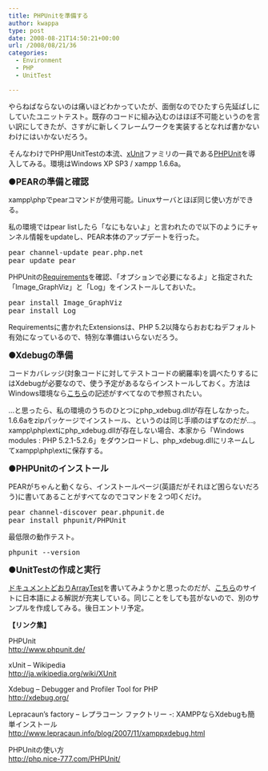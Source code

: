 ```yaml
---
title: PHPUnitを準備する
author: kwappa
type: post
date: 2008-08-21T14:50:21+00:00
url: /2008/08/21/36
categories:
  - Environment
  - PHP
  - UnitTest

---
```

やらねばならないのは痛いほどわかっていたが、面倒なのでひたすら先延ばしにしていたユニットテスト。既存のコードに組み込むのはほぼ不可能というのを言い訳にしてきたが、さすがに新しくフレームワークを実装するとなれば書かないわけにはいかないだろう。

そんなわけでPHP用UnitTestの本流、[xUnit][1]ファミリの一員である[PHPUnit][2]を導入してみる。環境はWindows XP SP3 / xampp 1.6.6a。</p> 

<!--more-->

**<span style="font-size: 1.2em;">●PEARの準備と確認</span>**

xampp\phpでpearコマンドが使用可能。Linuxサーバとほぼ同じ使い方ができる。

私の環境ではpear listしたら「なにもないよ」と言われたので以下のようにチャンネル情報をupdateし、PEAR本体のアップデートを行った。

<pre class="code">pear channel-update pear.php.net<br />pear update pear</pre>

PHPUnitの[Requirements][3]を確認、「オプションで必要になるよ」と指定された「Image_GraphViz」と「Log」をインストールしておいた。

<pre class="code">pear install Image_GraphViz<br />pear install Log</pre>

Requirementsに書かれたExtensionsは、PHP 5.2以降ならおおむねデフォルト有効になっているので、特別な準備はいらないだろう。

**<span style="font-size: 1.2em;">●Xdebugの準備</span>**

コードカバレッジ(対象コードに対してテストコードの網羅率)を調べたりするにはXdebugが必要なので、使う予定があるならインストールしておく。方法はWindows環境なら[こちら][4]の記述がすべてなので参照されたい。

…と思ったら、私の環境のうちのひとつにphp\_xdebug.dllが存在しなかった。1.6.6aをzipパッケージでインストール、というのは同じ手順のはずなのだが…。xampp\php\extにphp\_xdebug.dllが存在しない場合、本家から「Windows modules : PHP 5.2.1-5.2.6」をダウンロードし、php_xdebug.dllにリネームしてxampp\php\extに保存する。

**<span style="font-size: 1.2em;">●PHPUnitのインストール</span>**

PEARがちゃんと動くなら、インストールページ(英語だがそれほど困らないだろう)に書いてあることがすべてなのでコマンドを２つ叩くだけ。

<pre class="code">pear channel-discover pear.phpunit.de<br />pear install phpunit/PHPUnit</pre>

最低限の動作テスト。

<pre class="code">phpunit --version</pre>

**<span style="font-size: 1.2em;">●UnitTestの作成と実行</span>**

[ドキュメントどおりArrayTest][5]を書いてみようかと思ったのだが、[こちら][6]のサイトに日本語による解説が充実している。同じことをしても芸がないので、別のサンプルを作成してみる。後日エントリ予定。

**【リンク集】**

PHPUnit  
<http://www.phpunit.de/>

xUnit &#8211; Wikipedia  
<http://ja.wikipedia.org/wiki/XUnit>

Xdebug &#8211; Debugger and Profiler Tool for PHP  
<http://xdebug.org/>

Lepracaun&#8217;s factory &#8211; レプラコーン ファクトリー -: XAMPPならXdebugも簡単インストール  
<http://www.lepracaun.info/blog/2007/11/xamppxdebug.html>

PHPUnitの使い方  
<http://php.nice-777.com/PHPUnit/>

 [1]: http://ja.wikipedia.org/wiki/XUnit
 [2]: http://www.phpunit.de/
 [3]: http://www.phpunit.de/wiki/Requirements
 [4]: http://www.lepracaun.info/blog/2007/11/xamppxdebug.html
 [5]: http://www.phpunit.de/pocket_guide/3.3/en/writing-tests-for-phpunit.html
 [6]: http://php.nice-777.com/PHPUnit/
